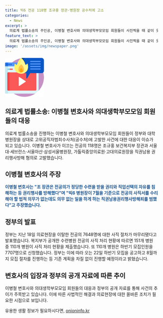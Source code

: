 ```yaml
---
title: 빅6 전공 118명 조규홍 장관·병원장 공수처에 고소
categories:
  - News
excerpt: >
  의료계 법률소송의 주인공, 이병철 변호사와 의대생학부모모임 회원들이 사진찍을 때 같이 웃고 있다. 정부의 데드라인에 따라 사직 처리된 미복귀 전공의 일부가 정부와 대학병원장을 고위공직자범죄수사처(공수처)에 고소했다. 이병철 변호사는 19일, 전공의 118명을 대리하여 조규홍 보건복지부 장관과 5개 대형병원장을 직권남용 권리행사방해 혐의로 고소했다. 정부는 의료현장을 이탈한 전공의 7648명에 대한 사직 절차가 마무리되었으며, 하반기 모집 절차를 차질없이 이어간다고 밝혔다.
feature_text: >
  의료계 법률소송의 주인공, 이병철 변호사와 의대생학부모모임 회원들이 사진찍을 때 같이 웃고 있다. 정부의 데드라인에 따라 사직 처리된 미복귀 전공의 일부가 정부와 대학병원장을 고위공직자범죄수사처(공수처)에 고소했다. 이병철 변호사는 19일, 전공의 118명을 대리하여 조규홍 보건복지부 장관과 5개 대형병원장을 직권남용 권리행사방해 혐의로 고소했다. 정부는 의료현장을 이탈한 전공의 7648명에 대한 사직 절차가 마무리되었으며, 하반기 모집 절차를 차질없이 이어간다고 밝혔다.
image: '/assets/img/newspaper.png'
---
```


<p><img src="/assets/img/news.png" alt="rentncar 속보" /></p>

<h2 data-ke-size="size26">의료계 법률소송: 이병철 변호사와 의대생학부모모임 회원들의 대응</h2>

<p data-ke-size="size16">의료계 법률소송을 진행하는 이병철 변호사와 의대생학부모모임 회원들이 정부와 대학병원장을 상대로 고위공직자범죄수사처(공수처)에 고발한 사건에 대한 대응이 이슈가 되고 있습니다. 이병철 변호사가 이끄는 전공의 118명은 조규홍 보건복지부 장관과 서울대·세브란스·서울아산·삼성서울병원장, 가톨릭중앙의료원·고대의료원장을 직권남용 권리행사방해 혐의로 고발했습니다.</p>

<h2 data-ke-size="size24">이병철 변호사의 주장</h2>

<p data-ke-size="size16"><b><span style="color: #1a5490;">이병철 변호사는 "조 장관은 전공의가 정당한 수련을 받을 권리와 직업선택의 자유를 침해하는 등 권리행사를 방해했다"며 "빅6 병원장이 7월을 기준으로 전공의 사직서를 수리해야 할 법적 의무가 없는데도 의무 없는 일을 하게 하는 직권남용권리행사방해죄를 범했다"고 주장했습니다.</span></b></p>

<h2 data-ke-size="size24">정부의 발표</h2>

<p data-ke-size="size16">정부는 지난 18일 의료현장을 이탈한 전공의 7648명에 대한 사직 절차가 마무리됐다고 발표했습니다. 복지부가 공개한 수련병원 전공의 사직 처리 현황에 따르면 151개 병원 중 110개 병원이 사직 처리 현황을 제출했습니다. 또 110개 병원은 하반기 모집인원을 7707명으로 신청했습니다. 정부는 이에 따라 오는 22일 하반기 모집을 공고하고 8월까지 모집 절차를 진행하는 등 기존 계획을 차질 없이 진행할 예정이라고 밝혔습니다.</p>

<h2 data-ke-size="size24">변호사의 입장과 정부의 공개 자료에 따른 추이</h2>

<p data-ke-size="size16">이병철 변호사와 의대생학부모모임 회원들의 대응과 정부의 공개 자료를 통해 사건의 추이가 주목받고 있습니다. 이에 따른 사법적인 해결과 의료현장에 대한 올바른 조치가 필요한 시점으로 보입니다.</p>
유용한 생활 정보가 필요하시다면, <a href="https://onioninfo.kr" rel="dofollow">onioninfo.kr</a>


